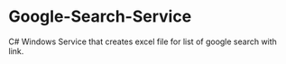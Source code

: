 # Google-Search-Service
C# Windows Service that creates excel file for list of google search with link.
